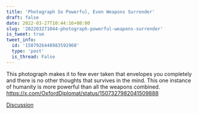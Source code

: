 ```yaml
---
title: 'Photograph So Powerful, Even Weapons Surrender'
draft: false
date: 2022-03-27T10:44:16+00:00
slug: '202203271044-photograph-powerful-weapons-surrender'
is_tweet: true
tweet_info:
  id: '1507926448983592960'
  type: 'post'
  is_thread: False
---
```




This photograph makes it to few ever taken that envelopes you completely and there is no other thoughts that survives in the mind. This one instance of humanity is more powerful than all the weapons combined. <https://x.com/OxfordDiplomat/status/1507327982041509888>

[Discussion](https://x.com/sytelus/status/1507926448983592960)

